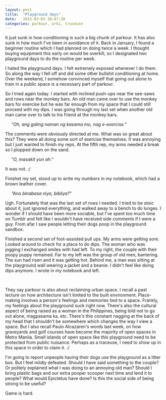 ```yaml
---
layout: post
title:  "Playground days"
date:   2015-03-03 10:47:20
categories: parkour, arki, traceuse
---
```


It just sunk in how conditioning is such a big chunk of parkour. It has also sunk in how much I've been in avoidance of it. Back in January, I found a beginner routine which I had planned on doing twice a week. I thought buying equipment this early on would be overkill, so I designated two playground days to do the routine per week. 

I hated the playground days. I felt extremely exposed whenever I do them. So along the way I fell off and did some other bullshit conditioning at home. Over the weekend, I somehow convinced myself that going out alone to train in a public space is a necessary part of parkour. 

So I tried again today. I started with inclined push-ups near the see-saws and rows near the monkey bars. An old man came over to use the monkey bars for exercise but he was far enough from my space that I could still proceed with my dips. I was going through my last set when another old man came over to talk to his friend at the monkey bars.

&nbsp;&nbsp;&nbsp;&nbsp;&nbsp;<i>"Oh, ang galing naman ng kasama mo, nag e-exercise."</i>

The comments were obviously directed at me. What was so great about this? They were all doing some sort of exercise themselves. It was annoying but I just wanted to finish my reps. At the fifth rep, my arms needed a break so I plopped down on the sand.

&nbsp;&nbsp;&nbsp;&nbsp;&nbsp;<i>"O, masakit yun ah."</i>

It was not. :/   

Finishet my set, stood up to write my numbers in my notebook, which had a brown leather cover.

&nbsp;&nbsp;&nbsp;&nbsp;&nbsp;<i>"Ano binabasa niya, bibliya?"</i>

Ugh. Fortunately that was the last set of rows I needed. I tried to be stoic about it, just ignored everything, and walked away to a bench to do lunges. I wonder if I should have been more sociable, but I've spent too much time on Tumblr and felt like I wouldn't have received side comments if I were a guy. From afar I saw people letting their dogs poop in the playground sandbox.

Finished a second set of foot-assisted pull ups. My arms were getting sore. Looked around to check for a place to do dips. The woman who was jogging I exchanged smiles with had left. To my right, the couple with their poopy puppy remained. Far to my left was the group of old men, bantering. The sun had risen and it was getting hot. Behind me, a man was sitting at the playground wall wearing a jacket and a beanie. I didn't feel like doing dips anymore. I wrote in my notebook and left.

<br>


They say parkour is also about reclaiming urban space. I recall a past lecture on how architecture isn't limited to the built environment. Place-making involves a person's feelings and memories tied to a space. Frankly, my feelings about the playground suck right now. There's also the cultural aspect of being raised as a woman in the Philippines, being told not to go out alone, magpasama ka, etc. There's this constant nagging at the back of my head that I shouldn't be somewhere which changes the way I view a space. But I also recall Paulo Alcazaren's words last week, on how graveyards and golf courses have become the majority of open spaces in Metro Manila. Small islands of open space like this playground need to be protected from public nuisance. Perhaps as a traceuse, I need to show up in this space in order to claim it. :/

I'm going to report unpeople having their dogs use the playground as a litter box. But I feel mildly defeated. Should I have said something to the couple? Or politely explained what I was doing to an annoying old man? Should I bring plastic bags and our extra pooper scooper next time and lend it to people? What would Epictetus have done? Is this the social side of being strong to be useful?

Game is hard.